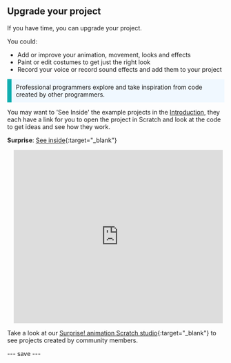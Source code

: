 ## Upgrade your project

If you have time, you can upgrade your project.

You could:
+ Add or improve your animation, movement, looks and effects
+ Paint or edit costumes to get just the right look
+ Record your voice or record sound effects and add them to your project

<p style="border-left: solid; border-width:10px; border-color: #0faeb0; background-color: aliceblue; padding: 10px;">
Professional programmers explore and take inspiration from code created by other programmers. 
</p>

You may want to 'See Inside' the example projects in the [Introduction](.), they each have a link for you to open the project in Scratch and look at the code to get ideas and see how they work.

**Surprise**: [See inside](https://scratch.mit.edu/projects/500577862/editor){:target="_blank"}
<div class="scratch-preview" style="margin-left: 15px;">
  <iframe allowtransparency="true" width="485" height="402" src="https://scratch.mit.edu/projects/embed/500577862/?autostart=false" frameborder="0"></iframe>
</div>

Take a look at our [Surprise! animation Scratch studio](https://scratch.mit.edu/studios/29079784){:target="_blank"} to see projects created by community members.

--- save ---